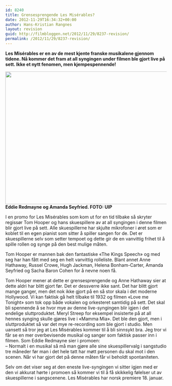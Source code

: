 ```yaml
---
id: 8240
title: Grensesprengende Les Misérables?
date: 2012-11-29T16:34:32+00:00
author: Hans-Kristian Rangnes
layout: revision
guid: http://filmbloggen.net/2012/11/29/8237-revision/
permalink: /2012/11/29/8237-revision/
---
```

**Les Misérables er en av de mest kjente franske musikalene gjennom tidene. Nå kommer det fram at all syngingen under filmen ble gjort live på sett. Ikke et nytt fenomen, men kjempespennende!**<!--more-->

<a href="http://filmbloggen.net/?attachment_id=8239" rel="attachment wp-att-8239"><img class="alignnone size-large wp-image-8239" src="http://filmbloggen.net/wp-content/uploads//2012/11/lginvwj4-620x413.jpg" alt="" width="620" height="413" /></a>  
**Eddie Redmayne og Amanda Seyfried. FOTO: UIP**

I en promo for Les Misérables som kom ut for en tid tilbake så skryter regissør Tom Hooper og hans skuespillere av at all syngingen i denne filmen blir gjort live på sett. Alle skuespillerne har skjulte mikrofoner i øret som er koblet til en egen pianist som sitter å spiller sangen for de. Det er skuespillerne selv som setter tempoet og dette gir de en vanvittig frihet til å spille rollen og synge på den best mulige måten.

Tom Hooper er mannen bak den fantastiske &laquo;The Kings Speech&raquo; og med seg har han fått med seg en helt vanvittig rolleliste. Blant annet Anne Hathaway, Russel Crowe, Hugh Jackman, Helena Bonham-Carter, Amanda Seyfried og Sacha Baron Cohen for å nevne noen få.

<div class="video-shortcode">
</div>

Tom Hooper mener at dette er grensesprengende og Anne Hathaway sier at dette aldri har blitt gjort før. Det er dessverre ikke sant. Det har blitt gjort mange ganger, men det nok ikke gjort på en så stor skala i det moderne Hollywood. Vi kan faktisk gå helt tilbake til 1932 og filmen &laquo;Love me Tonight&raquo; som tok opp både vokalen og orkesteret samtidig på sett. Det skal bli spennende å se hvor mye av denne live-syngingen blir igjen i det endelige sluttproduktet. Meryl Streep for eksempel insisterte på at all hennes synging skulle gjøres live i &laquo;Mamma Mia&raquo;. Det ble den gjort, men i sluttproduktet så var det mye re-recording som ble gjort i studio. Men uansett så tror jeg at Les Misérables kommer til å bli sinnsykt bra. Jeg tror vi får se en mer overbevisende musikal og sanger som faktisk passer inn i filmen. Som Eddie Redmayne sier i promoen:  
&#8211; Normalt i en musikal så må man gjøre alle sine skuespillervalg i sangstudio tre måneder før man i det hele tatt har møtt personen du skal mot i den scenen. Når vi har gjort det på denne måten får vi beholdt spontaniteten.

Selv om det viser seg at den eneste live-syngingen vi sitter igjen med er den vi akkurat hørte i promoen så kommer vi til å få skikkelig følelser ut av skuespillerne i sangscenene. Les Misérables har norsk premiere 18. januar.
